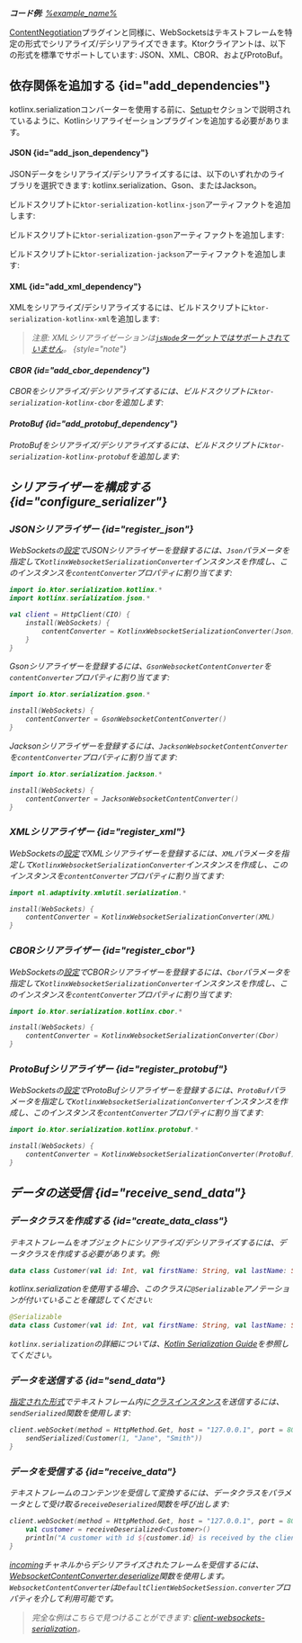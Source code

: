 [//]: # (title: Ktor ClientにおけるWebSocketsシリアライゼーション)

<show-structure for="chapter" depth="2"/>

<tldr>
<var name="example_name" value="client-websockets-serialization"/>
<p>
    <b>コード例</b>:
    <a href="https://github.com/ktorio/ktor-documentation/tree/%ktor_version%/codeSnippets/snippets/%example_name%">
        %example_name%
    </a>
</p>
</tldr>

[ContentNegotiation](client-serialization.md)プラグインと同様に、WebSocketsはテキストフレームを特定の形式でシリアライズ/デシリアライズできます。Ktorクライアントは、以下の形式を標準でサポートしています: JSON、XML、CBOR、およびProtoBuf。

## 依存関係を追加する {id="add_dependencies"}

kotlinx.serializationコンバーターを使用する前に、[Setup](https://github.com/Kotlin/kotlinx.serialization#setup)セクションで説明されているように、Kotlinシリアライゼーションプラグインを追加する必要があります。

#### JSON {id="add_json_dependency"}

JSONデータをシリアライズ/デシリアライズするには、以下のいずれかのライブラリを選択できます: kotlinx.serialization、Gson、またはJackson。

<Tabs group="json-libraries">
<TabItem title="kotlinx.serialization" group-key="kotlinx">

ビルドスクリプトに`ktor-serialization-kotlinx-json`アーティファクトを追加します:

<var name="artifact_name" value="ktor-serialization-kotlinx-json"/>
<Tabs group="languages">
    <TabItem title="Gradle (Kotlin)" group-key="kotlin">
        <code-block lang="Kotlin" code="            implementation(&quot;io.ktor:%artifact_name%:$ktor_version&quot;)"/>
    </TabItem>
    <TabItem title="Gradle (Groovy)" group-key="groovy">
        <code-block lang="Groovy" code="            implementation &quot;io.ktor:%artifact_name%:$ktor_version&quot;"/>
    </TabItem>
    <TabItem title="Maven" group-key="maven">
        <code-block lang="XML" code="            &lt;dependency&gt;&#10;                &lt;groupId&gt;io.ktor&lt;/groupId&gt;&#10;                &lt;artifactId&gt;%artifact_name%-jvm&lt;/artifactId&gt;&#10;                &lt;version&gt;${ktor_version}&lt;/version&gt;&#10;            &lt;/dependency&gt;"/>
    </TabItem>
</Tabs>

</TabItem>
<TabItem title="Gson" group-key="gson">

ビルドスクリプトに`ktor-serialization-gson`アーティファクトを追加します:

<var name="artifact_name" value="ktor-serialization-gson"/>
<Tabs group="languages">
    <TabItem title="Gradle (Kotlin)" group-key="kotlin">
        <code-block lang="Kotlin" code="            implementation(&quot;io.ktor:%artifact_name%:$ktor_version&quot;)"/>
    </TabItem>
    <TabItem title="Gradle (Groovy)" group-key="groovy">
        <code-block lang="Groovy" code="            implementation &quot;io.ktor:%artifact_name%:$ktor_version&quot;"/>
    </TabItem>
    <TabItem title="Maven" group-key="maven">
        <code-block lang="XML" code="            &lt;dependency&gt;&#10;                &lt;groupId&gt;io.ktor&lt;/groupId&gt;&#10;                &lt;artifactId&gt;%artifact_name%-jvm&lt;/artifactId&gt;&#10;                &lt;version&gt;${ktor_version}&lt;/version&gt;&#10;            &lt;/dependency&gt;"/>
    </TabItem>
</Tabs>

</TabItem>
<TabItem title="Jackson" group-key="jackson">

ビルドスクリプトに`ktor-serialization-jackson`アーティファクトを追加します:

<var name="artifact_name" value="ktor-serialization-jackson"/>
<Tabs group="languages">
    <TabItem title="Gradle (Kotlin)" group-key="kotlin">
        <code-block lang="Kotlin" code="            implementation(&quot;io.ktor:%artifact_name%:$ktor_version&quot;)"/>
    </TabItem>
    <TabItem title="Gradle (Groovy)" group-key="groovy">
        <code-block lang="Groovy" code="            implementation &quot;io.ktor:%artifact_name%:$ktor_version&quot;"/>
    </TabItem>
    <TabItem title="Maven" group-key="maven">
        <code-block lang="XML" code="            &lt;dependency&gt;&#10;                &lt;groupId&gt;io.ktor&lt;/groupId&gt;&#10;                &lt;artifactId&gt;%artifact_name%-jvm&lt;/artifactId&gt;&#10;                &lt;version&gt;${ktor_version}&lt;/version&gt;&#10;            &lt;/dependency&gt;"/>
    </TabItem>
</Tabs>

</TabItem>
</Tabs>

#### XML {id="add_xml_dependency"}

XMLをシリアライズ/デシリアライズするには、ビルドスクリプトに`ktor-serialization-kotlinx-xml`を追加します:

<var name="artifact_name" value="ktor-serialization-kotlinx-xml"/>
<Tabs group="languages">
    <TabItem title="Gradle (Kotlin)" group-key="kotlin">
        <code-block lang="Kotlin" code="            implementation(&quot;io.ktor:%artifact_name%:$ktor_version&quot;)"/>
    </TabItem>
    <TabItem title="Gradle (Groovy)" group-key="groovy">
        <code-block lang="Groovy" code="            implementation &quot;io.ktor:%artifact_name%:$ktor_version&quot;"/>
    </TabItem>
    <TabItem title="Maven" group-key="maven">
        <code-block lang="XML" code="            &lt;dependency&gt;&#10;                &lt;groupId&gt;io.ktor&lt;/groupId&gt;&#10;                &lt;artifactId&gt;%artifact_name%-jvm&lt;/artifactId&gt;&#10;                &lt;version&gt;${ktor_version}&lt;/version&gt;&#10;            &lt;/dependency&gt;"/>
    </TabItem>
</Tabs>

> 注意: XMLシリアライゼーションは[`jsNode`ターゲットではサポートされていません](https://github.com/pdvrieze/xmlutil/issues/83)。
{style="note"}

#### CBOR {id="add_cbor_dependency"}

CBORをシリアライズ/デシリアライズするには、ビルドスクリプトに`ktor-serialization-kotlinx-cbor`を追加します:

<var name="artifact_name" value="ktor-serialization-kotlinx-cbor"/>
<Tabs group="languages">
    <TabItem title="Gradle (Kotlin)" group-key="kotlin">
        <code-block lang="Kotlin" code="            implementation(&quot;io.ktor:%artifact_name%:$ktor_version&quot;)"/>
    </TabItem>
    <TabItem title="Gradle (Groovy)" group-key="groovy">
        <code-block lang="Groovy" code="            implementation &quot;io.ktor:%artifact_name%:$ktor_version&quot;"/>
    </TabItem>
    <TabItem title="Maven" group-key="maven">
        <code-block lang="XML" code="            &lt;dependency&gt;&#10;                &lt;groupId&gt;io.ktor&lt;/groupId&gt;&#10;                &lt;artifactId&gt;%artifact_name%-jvm&lt;/artifactId&gt;&#10;                &lt;version&gt;${ktor_version}&lt;/version&gt;&#10;            &lt;/dependency&gt;"/>
    </TabItem>
</Tabs>

#### ProtoBuf {id="add_protobuf_dependency"}

ProtoBufをシリアライズ/デシリアライズするには、ビルドスクリプトに`ktor-serialization-kotlinx-protobuf`を追加します:

<var name="artifact_name" value="ktor-serialization-kotlinx-protobuf"/>
<Tabs group="languages">
    <TabItem title="Gradle (Kotlin)" group-key="kotlin">
        <code-block lang="Kotlin" code="            implementation(&quot;io.ktor:%artifact_name%:$ktor_version&quot;)"/>
    </TabItem>
    <TabItem title="Gradle (Groovy)" group-key="groovy">
        <code-block lang="Groovy" code="            implementation &quot;io.ktor:%artifact_name%:$ktor_version&quot;"/>
    </TabItem>
    <TabItem title="Maven" group-key="maven">
        <code-block lang="XML" code="            &lt;dependency&gt;&#10;                &lt;groupId&gt;io.ktor&lt;/groupId&gt;&#10;                &lt;artifactId&gt;%artifact_name%-jvm&lt;/artifactId&gt;&#10;                &lt;version&gt;${ktor_version}&lt;/version&gt;&#10;            &lt;/dependency&gt;"/>
    </TabItem>
</Tabs>

## シリアライザーを構成する {id="configure_serializer"}

### JSONシリアライザー {id="register_json"}

<Tabs group="json-libraries">
<TabItem title="kotlinx.serialization" group-key="kotlinx">

WebSocketsの[設定](client-websockets.topic#install_plugin)でJSONシリアライザーを登録するには、`Json`パラメータを指定して`KotlinxWebsocketSerializationConverter`インスタンスを作成し、このインスタンスを`contentConverter`プロパティに割り当てます:

```kotlin
import io.ktor.serialization.kotlinx.*
import kotlinx.serialization.json.*

val client = HttpClient(CIO) {
    install(WebSockets) {
        contentConverter = KotlinxWebsocketSerializationConverter(Json)
    }
}
```

</TabItem>
<TabItem title="Gson" group-key="gson">

Gsonシリアライザーを登録するには、`GsonWebsocketContentConverter`を`contentConverter`プロパティに割り当てます:

```kotlin
import io.ktor.serialization.gson.*

install(WebSockets) {
    contentConverter = GsonWebsocketContentConverter()
}
```

</TabItem>
<TabItem title="Jackson" group-key="jackson">

Jacksonシリアライザーを登録するには、`JacksonWebsocketContentConverter`を`contentConverter`プロパティに割り当てます:

```kotlin
import io.ktor.serialization.jackson.*

install(WebSockets) {
    contentConverter = JacksonWebsocketContentConverter()
}
```

</TabItem>
</Tabs>

### XMLシリアライザー {id="register_xml"}

WebSocketsの[設定](client-websockets.topic#install_plugin)でXMLシリアライザーを登録するには、`XML`パラメータを指定して`KotlinxWebsocketSerializationConverter`インスタンスを作成し、このインスタンスを`contentConverter`プロパティに割り当てます:

```kotlin
import nl.adaptivity.xmlutil.serialization.*

install(WebSockets) {
    contentConverter = KotlinxWebsocketSerializationConverter(XML)
}
```

### CBORシリアライザー {id="register_cbor"}
WebSocketsの[設定](client-websockets.topic#install_plugin)でCBORシリアライザーを登録するには、`Cbor`パラメータを指定して`KotlinxWebsocketSerializationConverter`インスタンスを作成し、このインスタンスを`contentConverter`プロパティに割り当てます:

```kotlin
import io.ktor.serialization.kotlinx.cbor.*

install(WebSockets) {
    contentConverter = KotlinxWebsocketSerializationConverter(Cbor)
}
```

### ProtoBufシリアライザー {id="register_protobuf"}
WebSocketsの[設定](client-websockets.topic#install_plugin)でProtoBufシリアライザーを登録するには、`ProtoBuf`パラメータを指定して`KotlinxWebsocketSerializationConverter`インスタンスを作成し、このインスタンスを`contentConverter`プロパティに割り当てます:

```kotlin
import io.ktor.serialization.kotlinx.protobuf.*

install(WebSockets) {
    contentConverter = KotlinxWebsocketSerializationConverter(ProtoBuf)
}
```

## データの送受信 {id="receive_send_data"}
### データクラスを作成する {id="create_data_class"}

テキストフレームをオブジェクトにシリアライズ/デシリアライズするには、データクラスを作成する必要があります。例:

```kotlin
data class Customer(val id: Int, val firstName: String, val lastName: String)
```

kotlinx.serializationを使用する場合、このクラスに`@Serializable`アノテーションが付いていることを確認してください:

```kotlin
@Serializable
data class Customer(val id: Int, val firstName: String, val lastName: String)
```

`kotlinx.serialization`の詳細については、[Kotlin Serialization Guide](https://github.com/Kotlin/kotlinx.serialization/blob/master/docs/serialization-guide.md)を参照してください。

### データを送信する {id="send_data"}

[指定された形式](#configure_serializer)でテキストフレーム内に[クラスインスタンス](#create_data_class)を送信するには、`sendSerialized`関数を使用します:

```kotlin
client.webSocket(method = HttpMethod.Get, host = "127.0.0.1", port = 8080, path = "/customer") {
    sendSerialized(Customer(1, "Jane", "Smith"))
}
```

### データを受信する {id="receive_data"}

テキストフレームのコンテンツを受信して変換するには、データクラスをパラメータとして受け取る`receiveDeserialized`関数を呼び出します:

```kotlin
client.webSocket(method = HttpMethod.Get, host = "127.0.0.1", port = 8080, path = "/customer/1") {
    val customer = receiveDeserialized<Customer>()
    println("A customer with id ${customer.id} is received by the client.")
}
```

[incoming](client-websockets.topic#incoming)チャネルからデシリアライズされたフレームを受信するには、[WebsocketContentConverter.deserialize](https://api.ktor.io/ktor-serialization/io.ktor.serialization/-websocket-content-converter/deserialize.html)関数を使用します。`WebsocketContentConverter`は`DefaultClientWebSocketSession.converter`プロパティを介して利用可能です。

> 完全な例はこちらで見つけることができます: [client-websockets-serialization](https://github.com/ktorio/ktor-documentation/tree/%ktor_version%/codeSnippets/snippets/client-websockets-serialization)。